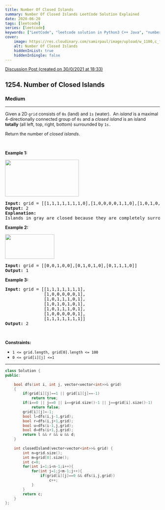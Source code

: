 ```yaml
---
title: Number Of Closed Islands
summary: Number Of Closed Islands LeetCode Solution Explained
date: 2020-06-20
tags: [leetcode]
series: [leetcode]
keywords: ["LeetCode", "leetcode solution in Python3 C++ Java", "number-of-closed-islands LeetCode Solution Explained"]
cover:
    image: https://res.cloudinary.com/samirpaul/image/upload/w_1100,c_fit,co_rgb:FFFFFF,l_text:Arial_75_bold:Number Of Closed Islands - Solution Explained/problem-solving.webp
    alt: Number Of Closed Islands
    hiddenInList: true
    hiddenInSingle: false
---
```



[Discussion Post (created on 30/0/2021 at 18:33)](https://leetcode.com/problems/number-of-closed-islands/discuss/1041962/DFS-or-C%2B%2B-solution-or-Beats-99.5)  
<h2>1254. Number of Closed Islands</h2><h3>Medium</h3><hr><div><p>Given a 2D&nbsp;<code>grid</code> consists of <code>0s</code> (land)&nbsp;and <code>1s</code> (water).&nbsp; An <em>island</em> is a maximal 4-directionally connected group of <code><font face="monospace">0</font>s</code> and a <em>closed island</em>&nbsp;is an island <strong>totally</strong>&nbsp;(all left, top, right, bottom) surrounded by <code>1s.</code></p>

<p>Return the number of <em>closed islands</em>.</p>

<p>&nbsp;</p>
<p><strong>Example 1:</strong></p>

<p><img alt="" src="https://assets.leetcode.com/uploads/2019/10/31/sample_3_1610.png" style="width: 240px; height: 120px;"></p>

<pre><strong>Input:</strong> grid = [[1,1,1,1,1,1,1,0],[1,0,0,0,0,1,1,0],[1,0,1,0,1,1,1,0],[1,0,0,0,0,1,0,1],[1,1,1,1,1,1,1,0]]
<strong>Output:</strong> 2
<strong>Explanation:</strong> 
Islands in gray are closed because they are completely surrounded by water (group of 1s).</pre>

<p><strong>Example 2:</strong></p>

<p><img alt="" src="https://assets.leetcode.com/uploads/2019/10/31/sample_4_1610.png" style="width: 160px; height: 80px;"></p>

<pre><strong>Input:</strong> grid = [[0,0,1,0,0],[0,1,0,1,0],[0,1,1,1,0]]
<strong>Output:</strong> 1
</pre>

<p><strong>Example 3:</strong></p>

<pre><strong>Input:</strong> grid = [[1,1,1,1,1,1,1],
&nbsp;              [1,0,0,0,0,0,1],
&nbsp;              [1,0,1,1,1,0,1],
&nbsp;              [1,0,1,0,1,0,1],
&nbsp;              [1,0,1,1,1,0,1],
&nbsp;              [1,0,0,0,0,0,1],
               [1,1,1,1,1,1,1]]
<strong>Output:</strong> 2
</pre>

<p>&nbsp;</p>
<p><strong>Constraints:</strong></p>

<ul>
	<li><code>1 &lt;= grid.length, grid[0].length &lt;= 100</code></li>
	<li><code>0 &lt;= grid[i][j] &lt;=1</code></li>
</ul>
</div>

---




```cpp
class Solution {
public:
    
    bool dfs(int i, int j, vector<vector<int>>& grid)
    {
        if(grid[i][j]==1 || grid[i][j]==-1)
            return true;
        if(i==0 || j==0 || i==grid.size()-1 || j==grid[i].size()-1)
            return false;
        grid[i][j]=-1;
        bool l=dfs(i,j-1,grid);
        bool r=dfs(i,j+1,grid);
        bool u=dfs(i-1,j,grid);
        bool d=dfs(i+1,j,grid);
        return l && r && u && d;
    }
    
    int closedIsland(vector<vector<int>>& grid) {
        int n=grid.size();
        int m=grid[0].size();
        int c=0;
        for(int i=1;i<n-1;i++){
            for(int j=1;j<m-1;j++){
                if(grid[i][j]==0 && dfs(i,j,grid))
                    c++;
            }
        }
        return c;
    }
};
```
